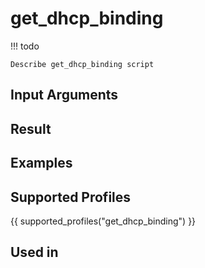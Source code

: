 

# get_dhcp_binding

<!-- prettier-ignore -->
!!! todo

    Describe get_dhcp_binding script

## Input Arguments

## Result

## Examples

## Supported Profiles

{{ supported_profiles("get_dhcp_binding") }}

## Used in
